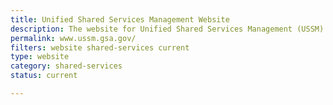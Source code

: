 ```yaml
---
title: Unified Shared Services Management Website
description: The website for Unified Shared Services Management (USSM).
permalink: www.ussm.gsa.gov/
filters: website shared-services current
type: website
category: shared-services
status: current

---
```

